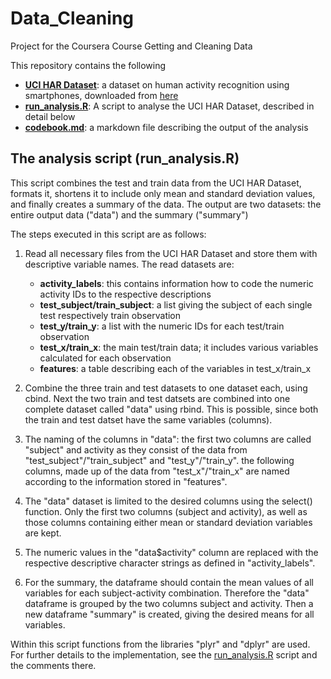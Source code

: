 # Data_Cleaning
Project for the Coursera Course Getting and Cleaning Data

This repository contains the following
* [**UCI HAR Dataset**](https://github.com/mathloe/Data_Cleaning/tree/master/UCI%20HAR%20Dataset): a dataset on human activity recognition using smartphones, downloaded from [here](http://archive.ics.uci.edu/ml/datasets/Human+Activity+Recognition+Using+Smartphones)
* [**run_analysis.R**](https://github.com/mathloe/Data_Cleaning/blob/master/run_analysis.R): A script to analyse the UCI HAR Dataset, described in detail below
* [**codebook.md**](https://github.com/mathloe/Data_Cleaning/blob/master/codebook.md): a markdown file describing the output of the analysis

## The analysis script (run_analysis.R)
This script combines the test and train data from the UCI HAR Dataset, formats it, shortens it to include only mean and standard deviation values, and finally creates a summary of the data. The output are two datasets: the entire output data ("data") and the summary ("summary")

The steps executed in this script are as follows:

1. Read all necessary files from the UCI HAR Dataset and store them with descriptive variable names. The read datasets are:
	* **activity_labels**: this contains information how to code the numeric activity IDs to the respective descriptions
	* **test_subject/train_subject**: a list giving the subject of each single test respectively train observation
	* **test_y/train_y**: a list with the numeric IDs for each test/train observation
	* **test_x/train_x**: the main test/train data; it includes various variables calculated for each observation
	* **features**: a table describing each of the variables in test_x/train_x

2. Combine the three train and test datasets to one dataset each, using cbind. Next the two train and test datsets are combined into one complete dataset called "data" using rbind. This is possible, since both the train and test datset have the same variables (columns).

3. The naming of the columns in "data": the first two columns are called "subject" and activity as they consist of the data from "test_subject"/"train_subject" and "test_y"/"train_y". the following columns, made up of the data from "test_x"/"train_x" are named according to the information stored in "features".

4. The "data" dataset is limited to the desired columns using the select() function. Only the first two columns (subject and activity), as well as those columns containing either mean or standard deviation variables are kept.

5. The numeric values in the "data$activity" column are replaced with the respective descriptive character strings as defined in "activity_labels".

6. For the summary, the dataframe should contain the mean values of all variables for each subject-activity combination. Therefore the "data" dataframe is grouped by the two columns subject and activity. Then a new dataframe "summary" is created, giving the desired means for all variables.

Within this script functions from the libraries "plyr" and "dplyr" are used. For further details to the implementation, see the [run_analysis.R](https://github.com/mathloe/Data_Cleaning/blob/master/run_analysis.R) script and the comments there.